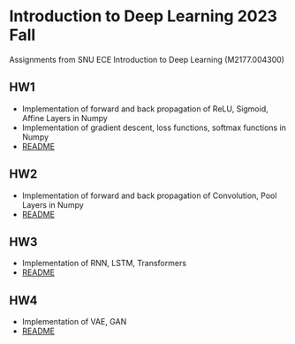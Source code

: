 # Introduction to Deep Learning 2023 Fall
Assignments from SNU ECE Introduction to Deep Learning (M2177.004300)

## HW1
- Implementation of forward and back propagation of ReLU, Sigmoid, Affine Layers in Numpy
- Implementation of gradient descent, loss functions, softmax functions in Numpy
- [README](https://github.com/jaewonlee16/Introduction-to-Deep-Learning/blob/master/hw1/readme.md)

## HW2
- Implementation of forward and back propagation of Convolution, Pool Layers in Numpy
- [README](https://github.com/jaewonlee16/Introduction-to-Deep-Learning/blob/master/HW2_student/readme.md)

## HW3
- Implementation of RNN, LSTM, Transformers
- [README](https://github.com/jaewonlee16/Introduction-to-Deep-Learning/blob/master/HW3/readme.md)

## HW4
- Implementation of VAE, GAN
- [README](https://github.com/jaewonlee16/Introduction-to-Deep-Learning/blob/master/HW4/readme.md)
